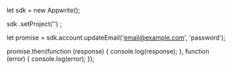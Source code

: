 let sdk = new Appwrite();

sdk
    .setProject('')
;

let promise = sdk.account.updateEmail('email@example.com', 'password');

promise.then(function (response) {
    console.log(response);
}, function (error) {
    console.log(error);
});